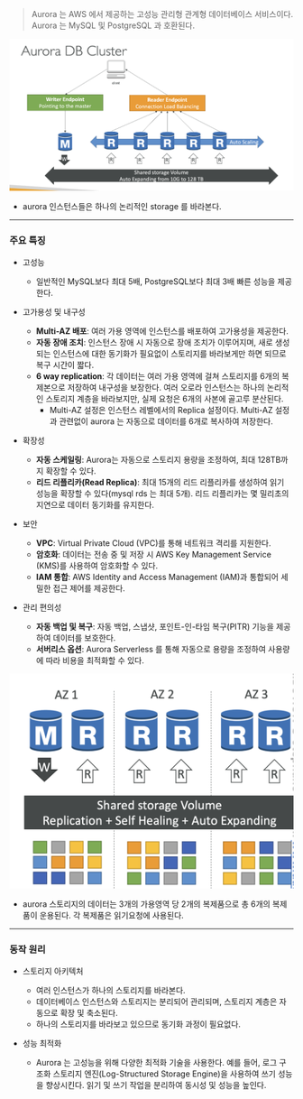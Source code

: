 


> Aurora 는 AWS 에서 제공하는 고성능 관리형 관계형 데이터베이스 서비스이다. Aurora 는 MySQL 및 PostgreSQL 과 호환된다.


![](images/aurora_one_storage.png)
- aurora 인스턴스들은 하나의 논리적인 storage 를 바라본다.

---
### 주요 특징
- 고성능
  - 일반적인 MySQL보다 최대 5배, PostgreSQL보다 최대 3배 빠른 성능을 제공한다.
  

- 고가용성 및 내구성
  - **Multi-AZ 배포**: 여러 가용 영역에 인스턴스를 배포하여 고가용성을 제공한다.
  - **자동 장애 조치**: 인스턴스 장애 시 자동으로 장애 조치가 이루어지며, 새로 생성되는 인스턴스에 대한 동기화가 필요없이 스토리지를 바라보게만 하면 되므로 복구 시간이 짧다.
  - **6 way replication**: 각 데이터는 여러 가용 영역에 걸쳐 스토리지를 6개의 복제본으로 저장하여 내구성을 보장한다. 여러 오로라 인스턴스는 하나의 논리적인 스토리지 계층을 바라보지만, 실제 요청은 6개의 사본에 골고루 분산된다.
    - Multi-AZ 설정은 인스턴스 레벨에서의 Replica 설정이다. Multi-AZ 설정과 관련없이 aurora 는 자동으로 데이터를 6개로 복사하여 저장한다.


- 확장성
  - **자동 스케일링**: Aurora는 자동으로 스토리지 용량을 조정하여, 최대 128TB까지 확장할 수 있다.
  - **리드 리플리카(Read Replica)**: 최대 15개의 리드 리플리카를 생성하여 읽기 성능을 확장할 수 있다(mysql rds 는 최대 5개). 리드 리플리카는 몇 밀리초의 지연으로 데이터 동기화를 유지한다.


- 보안
    - **VPC**: Virtual Private Cloud (VPC)를 통해 네트워크 격리를 지원한다.
    - **암호화**: 데이터는 전송 중 및 저장 시 AWS Key Management Service (KMS)를 사용하여 암호화할 수 있다.
    - **IAM 통합**: AWS Identity and Access Management (IAM)과 통합되어 세밀한 접근 제어를 제공한다.


- 관리 편의성
  - **자동 백업 및 복구**: 자동 백업, 스냅샷, 포인트-인-타임 복구(PITR) 기능을 제공하여 데이터를 보호한다.
  - **서버리스 옵션**: Aurora Serverless 를 통해 자동으로 용량을 조정하여 사용량에 따라 비용을 최적화할 수 있다.

![](images/aurora_data_replica.png)
- aurora 스토리지의 데이터는 3개의 가용영역 당 2개의 복제품으로 총 6개의 복제품이 운용된다. 각 복제품은 읽기요청에 사용된다.

---

### 동작 원리
- 스토리지 아키텍처
  - 여러 인스턴스가 하나의 스토리지를 바라본다.
  - 데이터베이스 인스턴스와 스토리지는 분리되어 관리되며, 스토리지 계층은 자동으로 확장 및 축소된다.
  - 하나의 스토리지를 바라보고 있으므로 동기화 과정이 필요없다.


- 성능 최적화
    - Aurora 는 고성능을 위해 다양한 최적화 기술을 사용한다. 예를 들어, 로그 구조화 스토리지 엔진(Log-Structured Storage Engine)을 사용하여 쓰기 성능을 향상시킨다.
    읽기 및 쓰기 작업을 분리하여 동시성 및 성능을 높인다.



